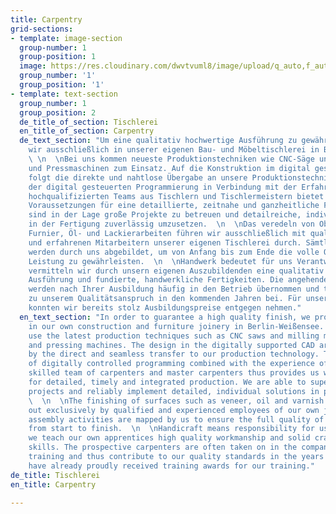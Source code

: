```yaml
---
title: Carpentry
grid-sections:
- template: image-section
  group-number: 1
  group-position: 1
  image: https://res.cloudinary.com/dwvtvuml8/image/upload/q_auto,f_auto,dpr_auto/v1612521139/WhatsApp_Image_2021-02-04_at_18.22.14_ilmrfd.jpg
  group_number: '1'
  group_position: '1'
- template: text-section
  group_number: 1
  group_position: 2
  de_title_of_section: Tischlerei
  en_title_of_section: Carpentry
  de_text_section: "Um eine qualitativ hochwertige Ausführung zu gewährleisten, produzieren
    wir ausschließlich in unserer eigenen Bau- und Möbeltischlerei in Berlin-Weißensee.
    \ \n  \nBei uns kommen neueste Produktionstechniken wie CNC-Säge und -Fräse, Furnier-
    und Pressmaschinen zum Einsatz. Auf die Konstruktion im digital gestützten CAD-Bereich
    folgt die direkte und nahtlose Übergabe an unsere Produktionstechnik. Die Genauigkeit
    der digital gesteuerten Programmierung in Verbindung mit der Erfahrung unseres
    hochqualifizierten Teams aus Tischlern und Tischlermeistern bietet uns somit ideale
    Voraussetzungen für eine detaillierte, zeitnahe und ganzheitliche Fertigung. Wir
    sind in der Lage große Projekte zu betreuen und detailreiche, individuelle Lösungen
    in der Fertigung zuverlässig umzusetzen.  \n  \nDas veredeln von Oberflächen wie
    Furnier, Öl- und Lackierarbeiten führen wir ausschließlich mit qualifizierten
    und erfahrenen Mitarbeitern unserer eigenen Tischlerei durch. Sämtliche Montagetätigkeiten
    werden durch uns abgebildet, um von Anfang bis zum Ende die volle Qualität unserer
    Leistung zu gewährleisten.  \n  \nHandwerk bedeutet für uns Verantwortung. Deshalb
    vermitteln wir durch unsern eigenen Auszubildenden eine qualitativ hochwertige
    Ausführung und fundierte, handwerkliche Fertigkeiten. Die angehenden Tischler*innen
    werden nach Ihrer Ausbildung häufig in den Betrieb übernommen und tragen dadurch
    zu unserem Qualitätsanspruch in den kommenden Jahren bei. Für unsere Ausbildung
    konnten wir bereits stolz Ausbildungspreise entgegen nehmen."
  en_text_section: "In order to guarantee a high quality finish, we produce exclusively
    in our own construction and furniture joinery in Berlin-Weißensee.   \n  \nWe
    use the latest production techniques such as CNC saws and milling machines, veneer
    and pressing machines. The design in the digitally supported CAD area is followed
    by the direct and seamless transfer to our production technology. The accuracy
    of digitally controlled programming combined with the experience of our highly
    skilled team of carpenters and master carpenters thus provides us with ideal conditions
    for detailed, timely and integrated production. We are able to supervise large
    projects and reliably implement detailed, individual solutions in production.
    \  \n  \nThe finishing of surfaces such as veneer, oil and varnish work is carried
    out exclusively by qualified and experienced employees of our own joinery. All
    assembly activities are mapped by us to ensure the full quality of our performance
    from start to finish.  \n  \nHandicraft means responsibility for us. That's why
    we teach our own apprentices high quality workmanship and solid craftsmanship
    skills. The prospective carpenters are often taken on in the company after their
    training and thus contribute to our quality standards in the years to come. We
    have already proudly received training awards for our training."
de_title: Tischlerei
en_title: Carpentry

---
```

